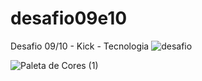 # desafio09e10
Desafio 09/10 - Kick - Tecnologia
![desafio](https://github.com/anacarolina78/template/assets/166236891/8e397bfb-6846-4eb6-8cab-242e7e250e71)

![Paleta de Cores (1)](https://github.com/anacarolina78/template/assets/166236891/b5729049-5959-44e6-b8c2-8faad6128ed8)
